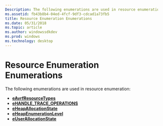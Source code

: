 ```yaml
---
Description: The following enumerations are used in resource enumeration
ms.assetid: fb43b8b4-04ed-4fcf-9df3-cdcad1a73fb5
title: Resource Enumeration Enumerations
ms.date: 05/31/2018
ms.topic: article
ms.author: windowssdkdev
ms.prod: windows
ms.technology: desktop
---
```


# Resource Enumeration Enumerations

The following enumerations are used in resource enumeration:

-   [**eAvrfResourceTypes**](/windows/win32/Avrfsdk/ne-avrfsdk-eavrfresourcetypes?branch=master)
-   [**eHANDLE\_TRACE\_OPERATIONS**](/windows/win32/Avrfsdk/ne-avrfsdk-ehandle_trace_operations?branch=master)
-   [**eHeapAllocationState**](/windows/win32/Avrfsdk/ne-avrfsdk-eheapallocationstate?branch=master)
-   [**eHeapEnumerationLevel**](/windows/win32/Avrfsdk/ne-avrfsdk-eheapenumerationlevel?branch=master)
-   [**eUserAllocationState**](/windows/win32/Avrfsdk/ne-avrfsdk-euserallocationstate?branch=master)

 

 



